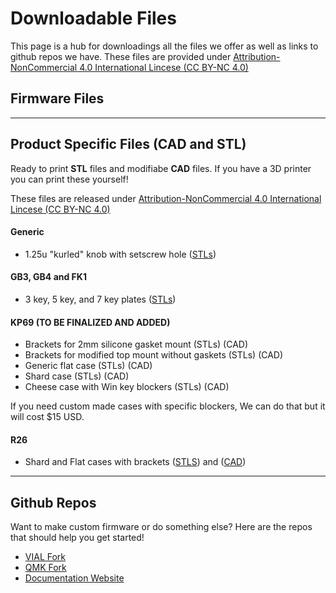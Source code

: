 # Downloadable Files

This page is a hub for downloadings all the files we offer as well as links to github repos we have. These files are provided under [Attribution-NonCommercial 4.0 International Lincese (CC BY-NC 4.0)](https://creativecommons.org/licenses/by-nc/4.0/)


## Firmware Files

<template>
<br>
    <strong style="background-color: yellow; color: black;">If you are looking for pre-compiled firmware files,</strong> They are located in the <strong><a style="text-decoration: underline;" href="/DownloadsAndFiles/firmware-download-and-update-guide.html">Firmware Downloads and Update Guides<svg xmlns="http://www.w3.org/2000/svg" aria-hidden="true" focusable="false" x="0px" y="0px" viewBox="0 0 100 100" width="15" height="15" class="icon outbound"><path fill="currentColor" d="M18.8,85.1h56l0,0c2.2,0,4-1.8,4-4v-32h-8v28h-48v-48h28v-8h-32l0,0c-2.2,0-4,1.8-4,4v56C14.8,83.3,16.6,85.1,18.8,85.1z"></path> <polygon fill="currentColor" points="45.7,48.7 51.3,54.3 77.2,28.5 77.2,37.2 85.2,37.2 85.2,14.9 62.8,14.9 62.8,22.9 71.5,22.9"></polygon></svg> <span class="sr-only">(opens new window)</span></span></a></strong>
</template>


---------------------

## Product Specific Files (CAD and STL)

Ready to print **STL** files and modifiabe **CAD** files. If you have a 3D printer you can print these yourself! 

These files are released under [Attribution-NonCommercial 4.0 International Lincese (CC BY-NC 4.0)](https://creativecommons.org/licenses/by-nc/4.0/)

#### Generic
* 1.25u "kurled" knob with setscrew hole ([STLs](https://www.mediafire.com/file/tnvhk3v8h0hcx77/Pikatea_kurled_knobs_STLs.zip/file))

#### GB3, GB4 and FK1
* 3 key, 5 key, and 7 key plates ([STLs](https://www.mediafire.com/file/7tducy6w4nrtfgn/Pikatea_GB3_and_FK1_Plate_STLs.zip/file))

#### KP69 (TO BE FINALIZED AND ADDED)
* Brackets for 2mm silicone gasket mount (STLs) (CAD)
* Brackets for modified top mount without gaskets (STLs) (CAD)
* Generic flat case (STLs) (CAD)
* Shard case (STLs) (CAD)
* Cheese case with Win key blockers (STLs) (CAD)

If you need custom made cases with specific blockers, We can do that but it will cost $15 USD.

#### R26
* Shard and Flat cases with brackets ([STLS](https://www.mediafire.com/file/7jjl3shtwmsfsez/Pikatea_R26_R1_STLs.zip/file)) and ([CAD](https://www.mediafire.com/file/2ciq6dtbm1a8ht8/Pikatea_R26_R1_CAD.zip/file))

---------------------

## Github Repos
Want to make custom firmware or do something else? Here are the repos that should help you get started!
* [VIAL Fork](https://github.com/JackPikatea/vial-qmk)
* [QMK Fork](https://github.com/JackPikatea/qmk_firmware)
* [Documentation Website](https://github.com/JackPikatea/pikatea-documentation)


<Footer/>




